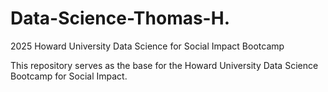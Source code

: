 # Data-Science-Thomas-H.
2025 Howard University Data Science for Social Impact Bootcamp

This repository serves as the base for the Howard University Data Science Bootcamp for Social Impact.

